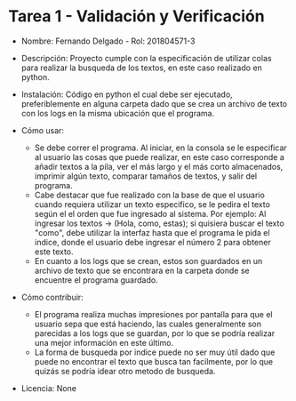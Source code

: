 # Tarea 1 - Validación y Verificación
* Nombre: Fernando Delgado - Rol: 201804571-3

* Descripción: Proyecto cumple con la especificación de utilizar colas para realizar la busqueda de los textos, en este caso realizado en python.

* Instalación: Código en python el cual debe ser ejecutado, preferiblemente en alguna carpeta dado que se crea un archivo de texto con los logs en la misma ubicación que el programa.

* Cómo usar: 
  * Se debe correr el programa. Al iniciar, en la consola se le especificar al usuario las cosas que puede realizar, en este caso corresponde
    a añadir textos a la pila, ver el más largo y el más corto almacenados, imprimir algún texto, comparar tamaños de textos, y salir del programa.
  * Cabe destacar que fue realizado con la base de que el usuario cuando requiera utilizar un texto especifico, se le pedira el texto según el
    el orden que fue ingresado al sistema. Por ejemplo: Al ingresar los textos -> (Hola, como, estas); si quisiera buscar el texto "como", debe utilizar
    la interfaz hasta que el programa le pida el indice, donde el usuario debe ingresar el número 2 para obtener este texto.
  * En cuanto a los logs que se crean, estos son guardados en un archivo de texto que se encontrara en la carpeta donde se encuentre el programa guardado.

* Cómo contribuir: 
  * El programa realiza muchas impresiones por pantalla para que el usuario sepa que está haciendo, las cuales generalmente son parecidas a los logs
    que se guardan, por lo que se podría realizar una mejor información en este último. 
  * La forma de busqueda por indice puede no ser muy útil dado que puede no encontrar el texto que busca tan facilmente, por lo que quizás se podría idear otro metodo de busqueda.

* Licencia: None
